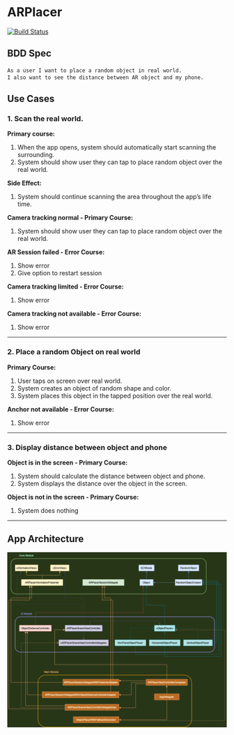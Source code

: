 # ARPlacer
[![Build Status](https://app.travis-ci.com/aloksbd/ARPlacer.svg?branch=main)](https://app.travis-ci.com/aloksbd/ARPlacer)

## BDD Spec
```
As a user I want to place a random object in real world.
I also want to see the distance between AR object and my phone.
```


## Use Cases
### 1. Scan the real world.
**Primary course:**
1. When the app opens, system should automatically start scanning the surrounding.
2. System should show user they can tap to place random object over the real world.

**Side Effect:**
1. System should continue scanning the area throughout the app’s life time.

**Camera tracking normal - Primary Course:**
1. System should show user they can tap to place random object over the real world.

**AR Session failed - Error Course:**
1. Show error
2. Give option to restart session

**Camera tracking limited - Error Course:**
1. Show error

**Camera tracking not available - Error Course:**
1. Show error

---

### 2. Place a random Object on real world
**Primary Course:**
1. User taps on screen over real world.
2. System creates an object of random shape and color.
3. System places this object in the tapped position over the real world.

**Anchor not available - Error Course:**
1. Show error

---

### 3. Display distance between object and phone
**Object is in the screen - Primary Course:**
1. System should calculate the distance between object and phone.
2. System displays the distance over the object in the screen.

**Object is not in the screen - Primary Course:**
1. System does nothing

---

## App Architecture

![](Architecture-Diagram.png)
